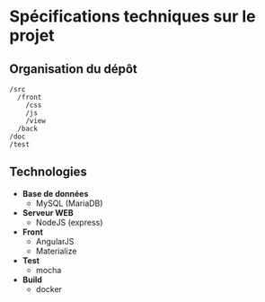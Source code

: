 # Spécifications techniques sur le projet

## Organisation du dépôt
```
/src
  /front
    /css
    /js
    /view
  /back
/doc
/test
```

## Technologies
* __Base de données__
  * MySQL (MariaDB)
* __Serveur WEB__
  * NodeJS (express)
* __Front__
  * AngularJS
  * Materialize
* __Test__
  * mocha
* __Build__
  * docker

